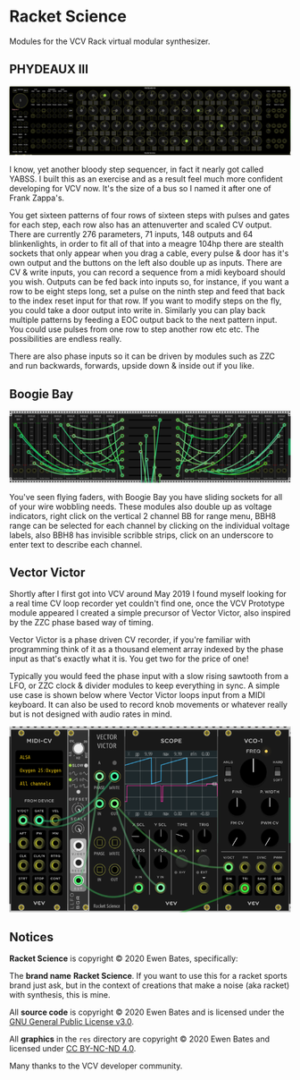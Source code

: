 # Racket Science
Modules for the VCV Rack virtual modular synthesizer.

## PHYDEAUX III
![](./img/fido3.png)

I know, yet another bloody step sequencer, in fact it nearly got called YABSS.  I built this as an exercise and as a result feel much more confident developing for VCV now.  It's the size of a bus so I named it after one of Frank Zappa's.

You get sixteen patterns of four rows of sixteen steps with pulses and gates for each step, each row also has an attenuverter and scaled CV output.  There are currently 276 parameters, 71 inputs, 148 outputs and 64 blinkenlights, in order to fit all of that into a meagre 104hp there are stealth sockets that only appear when you drag a cable, every pulse & door has it's own output and the buttons on the left also double up as inputs.  There are CV & write inputs, you can record a sequence from a midi keyboard should you wish.  Outputs can be fed back into inputs so, for instance, if you want a row to be eight steps long, set a pulse on the ninth step and feed that back to the index reset input for that row.  If you want to modify steps on the fly, you could take a door output into write in.  Similarly you can play back multiple patterns by feeding a EOC output back to the next pattern input.  You could use pulses from one row to step another row etc etc. The possibilities are endless really.

There are also phase inputs so it can be driven by modules such as ZZC and run backwards, forwards, upside down & inside out if you like.


## Boogie Bay

![](./img/boogie.png) 

You've seen flying faders, with Boogie Bay you have sliding sockets for all of your wire wobbling needs.
These modules also double up as voltage indicators, right click on the vertical 2 channel BB for range menu, BBH8 range can be selected for each channel by clicking on the individual voltage labels, also BBH8 has invisible scribble strips, click on an underscore to enter text to describe each channel.

## Vector Victor

Shortly after I first got into VCV around May 2019 I found myself looking for a real time CV loop recorder yet couldn't find one, once the VCV Prototype module appeared I created a simple precursor of Vector Victor, also inspired by the ZZC phase based way of timing.

Vector Victor is a phase driven CV recorder, if you're familiar with programming think of it as a thousand element array indexed by the phase input as that's exactly what it is.  You get two for the price of one!

Typically you would feed the phase input with a slow rising sawtooth from a LFO, or ZZC clock & divider modules to keep everything in sync.  A simple use case is shown below where Vector Victor loops input from a MIDI keyboard.  It can also be used to record knob movements or whatever really but is not designed with audio rates in mind.

![](./img/RSVectorVictor.png)


## Notices

**Racket Science** is copyright © 2020 Ewen Bates, specifically:

The **brand name** **Racket Science**.  If you want to use this for a racket sports brand just ask, but in the context of creations that make a noise (aka racket) with synthesis, this is mine.

All **source code** is copyright © 2020 Ewen Bates and is licensed under the [GNU General Public License v3.0](gpl-3.0.txt).

All **graphics** in the `res` directory are copyright © 2020 Ewen Bates and licensed under [CC BY-NC-ND 4.0](https://creativecommons.org/licenses/by-nc-nd/4.0/).

Many thanks to the VCV developer community.
